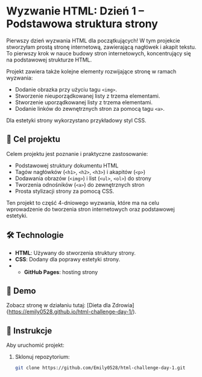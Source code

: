 # Wyzwanie HTML: Dzień 1 – Podstawowa struktura strony

Pierwszy dzień wyzwania HTML dla początkujących! W tym projekcie stworzyłam prostą stronę internetową, zawierającą nagłówek i akapit tekstu. To pierwszy krok w nauce budowy stron internetowych, koncentrujący się na podstawowej strukturze HTML.

Projekt zawiera także kolejne elementy rozwijające stronę w ramach wyzwania:

- Dodanie obrazka przy użyciu tagu `<img>`.
- Stworzenie nieuporządkowanej listy z trzema elementami.
- Stworzenie uporządkowanej listy z trzema elementami.
- Dodanie linków do zewnętrznych stron za pomocą tagu `<a>`.

Dla estetyki strony wykorzystano przykładowy styl CSS.

## 🎯 Cel projektu

Celem projektu jest poznanie i praktyczne zastosowanie:

- Podstawowej struktury dokumentu HTML
- Tagów nagłówków (`<h1>`, `<h2>`, `<h3>`) i akapitów (`<p>`)
- Dodawania obrazów (`<img>`) i list (`<ul>`, `<ol>`) do strony
- Tworzenia odnośników (`<a>`) do zewnętrznych stron
- Prosta stylizacji strony za pomocą CSS.

Ten projekt to część 4-dniowego wyzwania, które ma na celu wprowadzenie do tworzenia stron internetowych oraz podstawowej estetyki.

## 🛠️ Technologie

- **HTML**: Używany do stworzenia struktury strony.
- **CSS**: Dodany dla poprawy estetyki strony.
- - **GitHub Pages**: hosting strony

## 🔗 Demo

Zobacz stronę w działaniu tutaj: [Dieta dla Zdrowia]{https://emily0528.github.io/html-challenge-day-1/).

## 📝 Instrukcje

Aby uruchomić projekt:

1. Sklonuj repozytorium:
   ```bash
   git clone https://github.com/Emily0528/html-challenge-day-1.git
   ```
